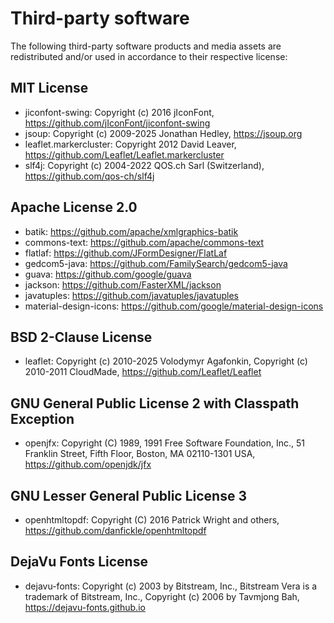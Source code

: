 # Third-party software

The following third-party software products and media assets are redistributed and/or used in accordance to their respective license:

## MIT License

* jiconfont-swing: Copyright (c) 2016 jIconFont, <https://github.com/jIconFont/jiconfont-swing>
* jsoup: Copyright (c) 2009-2025 Jonathan Hedley, <https://jsoup.org>
* leaflet.markercluster: Copyright 2012 David Leaver, <https://github.com/Leaflet/Leaflet.markercluster>
* slf4j: Copyright (c) 2004-2022 QOS.ch Sarl (Switzerland), <https://github.com/qos-ch/slf4j>

## Apache License 2.0

* batik: <https://github.com/apache/xmlgraphics-batik>
* commons-text: <https://github.com/apache/commons-text>
* flatlaf: <https://github.com/JFormDesigner/FlatLaf>
* gedcom5-java: <https://github.com/FamilySearch/gedcom5-java>
* guava: <https://github.com/google/guava>
* jackson: <https://github.com/FasterXML/jackson>
* javatuples: <https://github.com/javatuples/javatuples>
* material-design-icons: <https://github.com/google/material-design-icons>

## BSD 2-Clause License

* leaflet: Copyright (c) 2010-2025 Volodymyr Agafonkin, Copyright (c) 2010-2011 CloudMade, <https://github.com/Leaflet/Leaflet>

## GNU General Public License 2 with Classpath Exception

* openjfx: Copyright (C) 1989, 1991 Free Software Foundation, Inc., 51 Franklin Street, Fifth Floor, Boston, MA 02110-1301 USA, <https://github.com/openjdk/jfx>

## GNU Lesser General Public License 3

* openhtmltopdf: Copyright (C) 2016 Patrick Wright and others, <https://github.com/danfickle/openhtmltopdf>

## DejaVu Fonts License

* dejavu-fonts: Copyright (c) 2003 by Bitstream, Inc., Bitstream Vera is a trademark of Bitstream, Inc., Copyright (c) 2006 by Tavmjong Bah, <https://dejavu-fonts.github.io>
